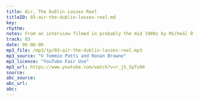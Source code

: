 ```yaml
---
title: Air, The Dublin Lasses Reel
titleID: 03-air-the-dublin-lasses-reel.md
key:
rhythm:
notes: From an interview filmed in probably the mid 1980s by Mícheál Ó Súilleabháin, as research for his PhD.
track: 03
date: 06-06-06
mp3_file: /mp3/tp/03-air-the-dublin-lasses-reel.mp3
mp3_source: "© Tommie Potts and Ronan Browne"
mp3_licence: "YouTube Fair Use"
mp3_url: https://www.youtube.com/watch?v=r_jS_5pTo94
source:  
abc_source:
abc_url:
abc:
---
```

